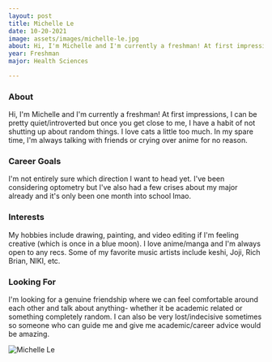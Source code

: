 ```yaml
---
layout: post
title: Michelle Le 
date: 10-20-2021
image: assets/images/michelle-le.jpg
about: Hi, I'm Michelle and I'm currently a freshman! At first impressions, I can be pretty quiet/introverted but once you get close to me, I have a habit of not shutting up about random things. I love cats a little too much. In my spare time, I'm always talking with friends or crying over anime for no reason. 
year: Freshman
major: Health Sciences

---
```


### About

Hi, I'm Michelle and I'm currently a freshman! At first impressions, I can be pretty quiet/introverted but once you get close to me, I have a habit of not shutting up about random things. I love cats a little too much. In my spare time, I'm always talking with friends or crying over anime for no reason. 

### Career Goals

I'm not entirely sure which direction I want to head yet. I've been considering optometry but I've also had a few crises about my major already and it's only been one month into school lmao. 

### Interests

My hobbies include drawing, painting, and video editing if I'm feeling creative (which is once in a blue moon). I love anime/manga and I'm always open to any recs. Some of my favorite music artists include keshi, Joji, Rich Brian, NIKI, etc. 

### Looking For

I'm looking for a genuine friendship where we can feel comfortable around each other and talk about anything- whether it be academic related or something completely random. I can also be very lost/indecisive sometimes so someone who can guide me and give me academic/career advice would be amazing. 

<div class="text-center my-5">
    <img src="{ "assets/images/michelle-le.jpg" | absolute_url }" alt="Michelle Le" class="rounded post-img" />
</div>

